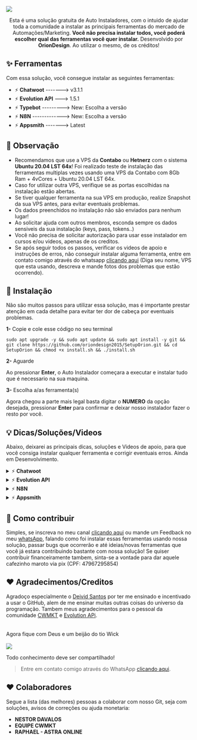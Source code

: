 
<!--<img src="https://github.com/oriondesign2015/SetupOrion/blob/main/src/Capa.png">-->
<img src="https://github.com/oriondesign2015/SetupOrion/assets/139019565/42d53230-53fd-44c2-ac58-8bfcdcd14722">

<!--<br><br>EM MANUTENÇÃO<br>-->
<br>
<p align="center">
  Esta é uma solução gratuita de Auto Instaladores, com o intuido de ajudar toda a comunidade a instalar as principais ferramentas do mercado de Automações/Marketing.
  <b>Você não precisa instalar todos, você poderá escolher qual das ferramentas você quer instalar.</b>
  Desenvolvido por <b>OrionDesign</b>. Ao utilizar o mesmo, de os créditos!
</p>

<!--
<p align="center">
    <a href="https://www.behance.net/oriondesign_oficial"><img src="https://github.com/oriondesign2015/SetupOrion/blob/main/src/behance.png" width="20%" style="margin-right: 150px;"></a>
    <a href="https://wa.me/+5511973052593"><img src="https://github.com/oriondesign2015/SetupOrion/blob/main/src/whatsapp.png" width="20%" style="margin-right: 150px;"></a>
    <a href="https://www.youtube.com/oriondesign_oficial"><img src="https://github.com/oriondesign2015/SetupOrion/blob/main/src/youtube.png" width="20%"></a>
</p>
<br>
-->
## ✨ Ferramentas

Com essa solução, você consegue instalar as seguintes ferramentas:
- ⚡ <b>Chatwoot</b> -------> v3.1.1
- ⚡ <b>Evolution API</b> ---> 1.5.1
- ⚡ <b>Typebot</b> ---------> New: Escolha a versão
- ⚡ <b>N8N</b> -------------> New: Escolha a versão
- ⚡ <b>Appsmith</b> -------> Latest

## 📌 Observação

- Recomendamos que use a VPS da <b>Contabo</b> ou <b>Hetnerz</b> com o sistema <b>Ubuntu 20.04 LST 64x</b>! Foi realizado teste de instalação das ferramentas multiplas vezes usando uma VPS da Contabo com 8Gb Ram + 4vCores + Ubuntu 20.04 LST 64x.
- Caso for utilizar outra VPS, verifique se as portas escolhidas na instalação estão abertas.
- Se tiver qualquer ferramenta na sua VPS em produção, realize Snapshot da sua VPS antes, para evitar eventuais problemas.
- Os dados preenchidos no instalação não são enviados para nenhum lugar!
- Ao solicitar ajuda com outros membros, esconda sempre os dados sensiveis da sua instalação (keys, pass, tokens..)
- Você não precisa de solicitar autorização para usar esse instalador em cursos e/ou videos, apenas de os creditos.
- Se após seguir todos os passos, verificar os videos de apoio e instruções de erros, não conseguir instalar alguma ferramenta, entre em contato comigo através do whatsapp [clicando aqui](https://wa.me/+5511973052593) (Diga seu nome, VPS que esta usando, descreva e mande fotos dos problemas que estão ocorrendo). 

## 💽 Instalação

Não são muitos passos para utilizar essa solução, mas é importante prestar atenção em cada detalhe para evitar ter dor de cabeça por eventuais problemas.

<p><b>1-</b> Copie e cole esse código no seu terminal</p>

```
sudo apt upgrade -y && sudo apt update && sudo apt install -y git && git clone https://github.com/oriondesign2015/SetupOrion.git && cd SetupOrion && chmod +x install.sh && ./install.sh
```

<p><b>2-</b> Aguarde</p>
Ao pressionar <b>Enter</b>, o Auto Instalador começara a executar e instalar tudo que é necessario na sua maquina.

<p><b>3-</b> Escolha a/as ferramenta(s)</p>
Agora chegou a parte mais legal basta digitar o <b>NUMERO</b> da opção desejada, pressionar <b>Enter</b> para confirmar e deixar nosso instalador fazer o resto por você.

## 💡 Dicas/Soluções/Videos

Abaixo, deixarei as principais dicas, soluções e Videos de apoio, para que você consiga instalar qualquer ferramenta e corrigir eventuais erros.
Ainda em Desenvolvimento.

<details>
  <summary>⚡ <b>Chatwoot</b></summary>
  <img src="https://github.com/oriondesign2015/SetupOrion/assets/139019565/33efe0e2-12d6-4b19-ab72-7aa0363d9e40">
  <br>

  Este guia se destina para todos aqueles que desejam saber mais sobre como nosso instalador funciona e como utilizar as principais funções do Chatwoot

  <h2>Sobre o guia</h2><br>
  Para não poluir muito esse Git, eu estou deixando abaixo nossa Playlist exclusiva para Dicas e Soluções do Chatwoot, para que você consiga usar 100% do que essa incrivel ferramenta de multiatendimento tem a oferecer.<br><br>
  Link da Playlist:<br>
  👉 https://www.youtube.com/watch?v=mSDa8rVBoTU&list=PLRu7JPSKqaqDprqdCkhrFs0-HjxWVfiT_<br>
<br>

  <h2>Conteudos da Playlist:</h2>
  <br>
  ✅ Instalando Chatwoot em sua VPS; <a href="https://youtu.be/mSDa8rVBoTU" target="_blank">(ver)</a><br>
  ❌ Personalizando Chatwoot | pt.1/2;<br>
  ❌ Personalizando Chatwoot | pt.2/2;<br>
  ❌ Conectando Whatsapp com Evolution API;<br>
  ❌ Conectando Email;<br>
  ❌ Conectando Site;<br>
  ❌ Criando novos Agentes;<br>
  ❌ Criando novas Empresas;<br>
  ❌ Criando Bots Avançados com Chatwoot + N8N + Evolution API;<br>
  ❌ Criando Bots com Typebot + Evolution + Chatwoot;<br>
  <br>

  <h2>Extras</h2>
  <details>
    <summary>📌 Personalização Chatwoot 1/2</summary>
    <img src="https://github.com/oriondesign2015/SetupOrion/assets/139019565/a3e8fcfb-41a2-452c-8300-4fe6d944a65d">
    <br>
    <b>Imagitipo:</b> (5120 x 1067px):<br>
    • LOGO<br>
    • LOGO_DARK<br>
    <br>
    <b>Isotipo:</b> (2133 x 2133px):<br>
    • LOGO_THUMBNAIL<br>
    <br>
    <b>Nome da empresa:</b><br>
    • INSTALLATION_NAME<br>
    • BRAND_NAME<br>
    <br>
    <b>Termos e politicas de privacidade:</b><br>
    • TERMS_URL<br>
    • PRIVACY_URL<br>
    <br>
    <b>Link do seu site:</b><br>
    • BRAND_URL<br>
    • WIDGET_BRAND_URL<br>
  </details>
  <hr/>
</details>

<details>
  <summary>⚡ <b>Evolution API</b></summary>
  <img src="https://github.com/oriondesign2015/SetupOrion/assets/139019565/67cfc5cb-cce9-42ea-b893-605fae187dd9">
  <br>

  Este guia se destina para todos aqueles que desejam saber mais sobre como nosso instalador funciona e como utilizar as principais funções da Evolution API

  <h2>Sobre o guia</h2><br>
  Para não poluir muito esse Git, eu estou deixando abaixo nossa Playlist exclusiva para Dicas e Soluções da Evolution API, para que você consiga usar 100% do que essa incrivel API tem a oferecer.<br><br>
  Link da Playlist:<br>
  👉 SEM LINK AINDA<br>
<br>

  <h2>Conteudos da Playlist:</h2>
  ✅ Como executar o SetupOrion;<br>
  ❌ Instalando Evolution API;<br>
  ❌ Conectando-se ao Manager;<br>
  ❌ Criando Instancias com Manager;<br>
  ❌ Configurando Instancias com Manager;<br>
  ❌ Conectando Webhook com Manager;<br>
  ❌ Conectando Chatwoot com Manager;<br>
  ❌ Conectando Typebot com Manager;<br>
  ❌ Conectando-se com Postman;<br>
  ❌ Criando Instancias com Postman;<br>
  ❌ Conectando Webhook com Postman;<br>
  ❌ Conectando Chatwoot com Postman;<br>
  ❌ Conectando Typebot com Postman;<br>
  ❌ Envio de mensagens com Postman;<br>
  ❌ Envio de mensagens para grupos com Postman;<br>
  ❌ Configurações de Perfil com Postman;<br>
  ❌ Entendendo API e usando ela em qualquer lugar;<br>
  <hr/>
</details>

<details>
  <summary>⚡ <b>N8N</b></summary>
  <img src="https://github.com/oriondesign2015/SetupOrion/assets/139019565/284160e6-15ac-4eca-a4cb-51f665a2ea86">
  <br>

  Este guia se destina para todos aqueles que desejam saber mais sobre como nosso instalador funciona e como utilizar as principais funções do N8N

  <h2>Sobre o guia</h2><br>
  Para não poluir muito esse Git, eu estou deixando abaixo nossa Playlist exclusiva para Dicas e Soluções do N8N, para que você consiga usar 100% do que essa incrivel ferramenta tem a oferecer.<br><br>
  Link da Playlist:<br>
  👉 SEM LINK AINDA<br>
<br>

  <h2>Conteudos da Playlist:</h2>
  ✅ Como executar o SetupOrion;<br>
  ❌ Instalando N8N;<br>

  <hr/>
</details>

<details>
  <summary>⚡ <b>Appsmith</b></summary>
  <img src="https://github.com/oriondesign2015/SetupOrion/assets/139019565/8e317067-d0f4-4be8-a8b1-16134e8faed0">
  <br>

  Este guia se destina para todos aqueles que desejam saber mais sobre como nosso instalador funciona e como utilizar as principais funções do Appsmith

  <h2>Sobre o guia</h2><br>
  Para não poluir muito esse Git, eu estou deixando abaixo nossa Playlist exclusiva para Dicas e Soluções do Appsmith, para que você consiga usar 100% do que essa plataforma tem a oferecer.<br><br>
  Link da Playlist:<br>
  👉 SEM LINK AINDA<br>
<br>

  <h2>Conteudos da Playlist:</h2>
  ✅ Como executar o SetupOrion;<br>
  ❌ Instalando Appsmith;<br>

  <hr/>
</details>

## 🚀 Como contribuir

Simples, se inscreva no meu canal [clicando aqui](https://www.youtube.com/oriondesign_oficial) ou mande um Feedback no meu [whatsApp](http://wa.me/+5511973052593), falando como foi instalar essas ferramentas usando nossa solução, passar bugs que ocorrerão e até ideias/novas ferramentas que você já estara contribuindo bastante com nossa solução! Se quiser contribuir financeiramente tambem, sinta-se a vontade para dar aquele cafezinho maroto via pix (CPF: 47967295854)

## ❤️ Agradecimentos/Creditos

Agradoço especialmente o <a href="https://github.com/DeividMs">Deivid Santos</a> por ter me ensinado e incentivado a usar o GitHub, alem de me ensinar muitas outras coisas do universo da programação.
Tambem meus agradecimentos para o pessoal da comunidade <a href="https://github.com/cwmkt">CWMKT</a> e <a href="https://evolution-api.com/opensource-whatsapp-api/">Evolution APi</a>.
<br><br><br>
Agora fique com Deus e um beijão do tio Wick<br><br>
<img src="https://media3.giphy.com/media/QAsBwSjx9zVKoGp9nr/giphy.gif?cid=ecf05e47bfvw8j6yjz5fjhzu9xfs67iew0pa6t1icg3014xv&ep=v1_gifs_trending&rid=giphy.gif&ct=g">

Todo conhecimento deve ser compartilhado!

> Entre em contato comigo através do WhatsApp [clicando aqui](http://wa.me/+5511973052593).

## ❤️ Colaboradores
Segue a lista (das melhores) pessoas a colaborar com nosso Git, seja com soluções, avisos de correções ou ajuda monetaria:
- <b>NESTOR DAVALOS</b>
- <b>EQUIPE CWMKT</b>
- <b>RAPHAEL - ASTRA ONLINE</b>
